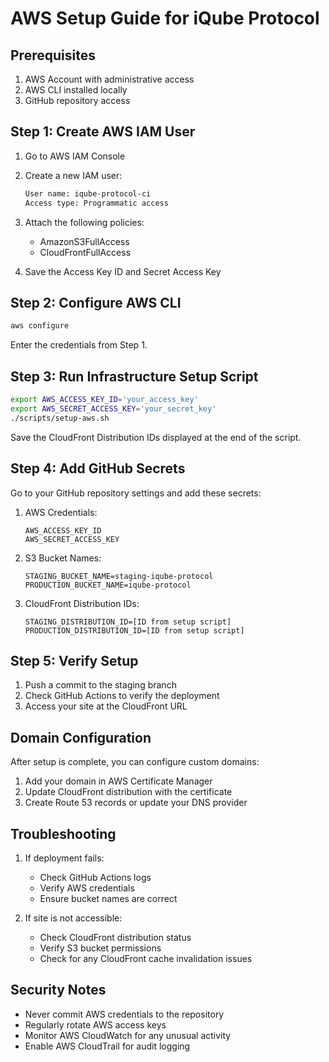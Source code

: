 # AWS Setup Guide for iQube Protocol

## Prerequisites
1. AWS Account with administrative access
2. AWS CLI installed locally
3. GitHub repository access

## Step 1: Create AWS IAM User

1. Go to AWS IAM Console
2. Create a new IAM user:
   ```bash
   User name: iqube-protocol-ci
   Access type: Programmatic access
   ```

3. Attach the following policies:
   - AmazonS3FullAccess
   - CloudFrontFullAccess

4. Save the Access Key ID and Secret Access Key

## Step 2: Configure AWS CLI

```bash
aws configure
```
Enter the credentials from Step 1.

## Step 3: Run Infrastructure Setup Script

```bash
export AWS_ACCESS_KEY_ID='your_access_key'
export AWS_SECRET_ACCESS_KEY='your_secret_key'
./scripts/setup-aws.sh
```

Save the CloudFront Distribution IDs displayed at the end of the script.

## Step 4: Add GitHub Secrets

Go to your GitHub repository settings and add these secrets:

1. AWS Credentials:
   ```
   AWS_ACCESS_KEY_ID
   AWS_SECRET_ACCESS_KEY
   ```

2. S3 Bucket Names:
   ```
   STAGING_BUCKET_NAME=staging-iqube-protocol
   PRODUCTION_BUCKET_NAME=iqube-protocol
   ```

3. CloudFront Distribution IDs:
   ```
   STAGING_DISTRIBUTION_ID=[ID from setup script]
   PRODUCTION_DISTRIBUTION_ID=[ID from setup script]
   ```

## Step 5: Verify Setup

1. Push a commit to the staging branch
2. Check GitHub Actions to verify the deployment
3. Access your site at the CloudFront URL

## Domain Configuration

After setup is complete, you can configure custom domains:

1. Add your domain in AWS Certificate Manager
2. Update CloudFront distribution with the certificate
3. Create Route 53 records or update your DNS provider

## Troubleshooting

1. If deployment fails:
   - Check GitHub Actions logs
   - Verify AWS credentials
   - Ensure bucket names are correct

2. If site is not accessible:
   - Check CloudFront distribution status
   - Verify S3 bucket permissions
   - Check for any CloudFront cache invalidation issues

## Security Notes

- Never commit AWS credentials to the repository
- Regularly rotate AWS access keys
- Monitor AWS CloudWatch for any unusual activity
- Enable AWS CloudTrail for audit logging
